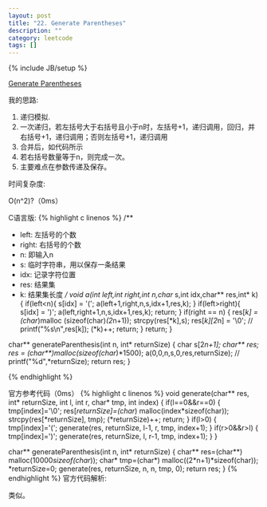 ```yaml
---
layout: post
title: "22. Generate Parentheses"
description: ""
category: leetcode
tags: []
---
```

{% include JB/setup %}


[Generate Parentheses](https://leetcode.com/problems/generate-parentheses/description/)

我的思路:

1. 递归模拟.
2. 一次递归，若左括号大于右括号且小于n时，左括号+1，递归调用，回归，并右括号+1，递归调用；否则左括号+1，递归调用
3. 合并后，如代码所示
4. 若右括号数量等于n，则完成一次。
5. 主要难点在参数传递及保存。

时间复杂度:

O(n^2)?（0ms）

C语言版:
{% highlight c linenos %} 
/**
 * left: 左括号的个数
 * right: 右括号的个数
 * n: 即输入n
 * s: 临时字符串，用以保存一条结果
 * idx: 记录字符位置
 * res: 结果集
 * k: 结果集长度
 */
void a(int left,int right,int n,char* s,int idx,char** res,int* k){
    if(left<n){
        s[idx] = '(';
        a(left+1,right,n,s,idx+1,res,k);
    }
    if(left>right){
        s[idx] = ')';
        a(left,right+1,n,s,idx+1,res,k);
        return;
    } 
    if(right == n) {
        res[*k] = (char*)malloc (sizeof(char)*(2*n+1));
        strcpy(res[*k],s);
        res[*k][2*n] = '\0';
        // printf("%s\n",res[k]);
        (*k)++;
        return;
    }
    return;
}

char** generateParenthesis(int n, int* returnSize) {
    char s[2*n+1];
    char** res;
    res = (char**)malloc(sizeof(char*)*1500);
    a(0,0,n,s,0,res,returnSize);
    // printf("%d",*returnSize);
    return res;
}

{% endhighlight %} 

官方参考代码（0ms）
{% highlight c linenos %} 
void generate(char** res, int* returnSize, int l, int r, char* tmp, int index) {
    if(l==0&&r==0) {
        tmp[index]='\0';
        res[*returnSize]=(char*) malloc(index*sizeof(char));
        strcpy(res[*returnSize], tmp);
        (*returnSize)++;
        return;
    }
    if(l>0) {
        tmp[index]='(';
        generate(res, returnSize, l-1, r, tmp, index+1);
    }
    if(r>0&&r>l) {
        tmp[index]=')';
        generate(res, returnSize, l, r-1, tmp, index+1);
    }
}

char** generateParenthesis(int n, int* returnSize) {
    char** res=(char**) malloc(10000*sizeof(char*));
    char* tmp=(char*) malloc((2*n+1)*sizeof(char));
    *returnSize=0;
    generate(res, returnSize, n, n, tmp, 0);
    return res;
}
{% endhighlight %} 
官方代码解析:

类似。


